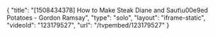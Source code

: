 {
    "title": "[1508434378] How to Make Steak Diane and Saut\u00e9ed Potatoes - Gordon Ramsay",
    "type": "solo",
    "layout": "iframe-static",
    "videoId": "123179527",
    "url": "\/tvpembed\/123179527"
}